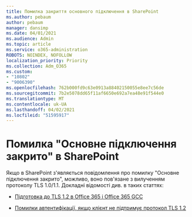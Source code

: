 ```yaml
---
title: Помилка закриття основного підключення в SharePoint
ms.author: pebaum
author: pebaum
manager: dansimp
ms.date: 04/01/2021
ms.audience: Admin
ms.topic: article
ms.service: o365-administration
ROBOTS: NOINDEX, NOFOLLOW
localization_priority: Priority
ms.collection: Adm_O365
ms.custom:
- "10802"
- "9006390"
ms.openlocfilehash: 762b000fd9c63e0913a88402150055e8ee7c56de
ms.sourcegitcommit: 7b2e5078dd65f11af6650e692a7ea48e91f544e0
ms.translationtype: MT
ms.contentlocale: uk-UA
ms.lasthandoff: 04/02/2021
ms.locfileid: "51595917"
---
```

# <a name="the-underlying-connection-was-closed-error-in-sharepoint"></a>Помилка "Основне підключення закрито" в SharePoint

Якщо в SharePoint з'являється повідомлення про помилку "Основне підключення закрито", можливо, воно пов'язане з вилученням протоколу TLS 1.0/1.1. Докладні відомості див. в таких статтях:

- [Підготовка до TLS 1.2 в Office 365 і Office 365 GCC](https://docs.microsoft.com/microsoft-365/compliance/prepare-tls-1.2-in-office-365?view=o365-worldwide)

- [Помилки автентифікації, якщо клієнт не підтримує протокол TLS 1.2](https://review.docs.microsoft.com/sharepoint/troubleshoot/administration/authentication-errors-tls12-support)